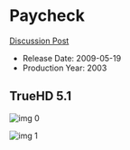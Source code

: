# Paycheck

[Discussion Post](https://www.avsforum.com/threads/bass-eq-for-filtered-movies.2995212/post-58307030)

* Release Date: 2009-05-19
* Production Year: 2003

## TrueHD 5.1

![img 0](https://i.imgur.com/eT47JOL.jpg)

![img 1](https://i.imgur.com/E5TPkLB.png)

